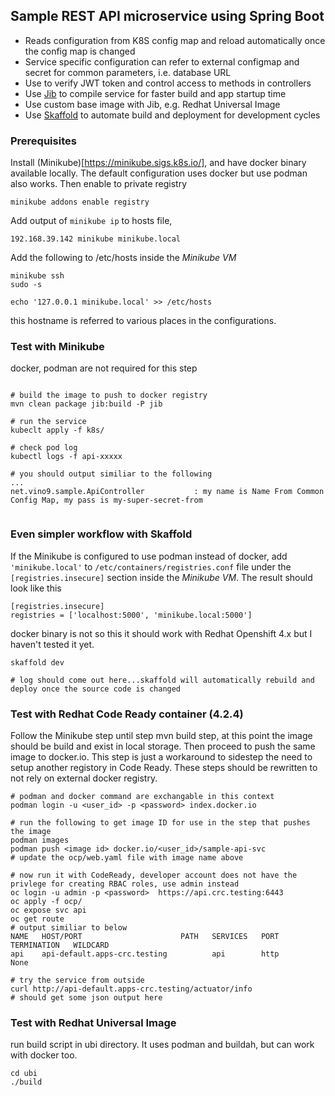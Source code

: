 ## Sample REST API microservice using Spring Boot


* Reads configuration from K8S config map and reload automatically once the config map is changed
* Service specific configuration can refer to external configmap and secret for common parameters, i.e. database URL
* Use to verify JWT token and control access to methods in controllers
* Use [Jib](https://github.com/GoogleContainerTools/jib) to compile service for faster build and app startup time
* Use custom base image with Jib, e.g. Redhat Universal Image
* Use [Skaffold](https://skaffold.dev/) to automate build and deployment for development cycles

### Prerequisites
Install (Minikube)[https://minikube.sigs.k8s.io/], and have docker binary available locally. The default configuration uses docker but use podman also works. 
Then enable to private registry

```shell script
minikube addons enable registry

```

Add output of ```minikube ip``` to hosts file,

```shell script
192.168.39.142 minikube minikube.local

```

Add the following to /etc/hosts inside the *Minikube VM*

```shell script
minikube ssh
sudo -s

echo '127.0.0.1 minikube.local' >> /etc/hosts
```

this hostname is referred to various places in the configurations.


### Test with Minikube
docker, podman are not required for this step

```shell script

# build the image to push to docker registry
mvn clean package jib:build -P jib

# run the service
kubeclt apply -f k8s/

# check pod log
kubectl logs -f api-xxxxx

# you should output similiar to the following
...
net.vino9.sample.ApiController           : my name is Name From Common Config Map, my pass is my-super-secret-from


```

### Even simpler workflow with Skaffold
If the Minikube is configured to use podman instead of docker, add ```'minikube.local'``` to ```/etc/containers/registries.conf``` file under the ```[registries.insecure]``` section inside the *Minikube VM*. The result should look like this
```text
[registries.insecure]
registries = ['localhost:5000', 'minikube.local:5000']

```


docker binary is not so this it should work with Redhat Openshift 4.x but I haven't tested it yet.

```shell script
skaffold dev

# log should come out here...skaffold will automatically rebuild and deploy once the source code is changed

```

### Test with Redhat Code Ready container (4.2.4)
Follow the Minikube step until step mvn build step, at this point the image should be build and exist in local storage. Then proceed to push the same image to docker.io. This step is just a workaround to sidestep the need to setup another registory in Code Ready.
These steps should be rewritten to not rely on external docker registry.

```shell script
# podman and docker command are exchangable in this context
podman login -u <user_id> -p <password> index.docker.io 

# run the following to get image ID for use in the step that pushes the image 
podman images
podman push <image id> docker.io/<user_id>/sample-api-svc
# update the ocp/web.yaml file with image name above

# now run it with CodeReady, developer account does not have the privlege for creating RBAC roles, use admin instead
oc login -u admin -p <password>  https://api.crc.testing:6443 
oc apply -f ocp/
oc expose svc api
oc get route
# output similiar to below
NAME   HOST/PORT                      PATH   SERVICES   PORT   TERMINATION   WILDCARD
api    api-default.apps-crc.testing          api        http                 None

# try the service from outside 
curl http://api-default.apps-crc.testing/actuator/info
# should get some json output here

```

### Test with Redhat Universal Image
run build script in ubi directory. It uses podman and buildah, but can work with docker too.

```shell script
cd ubi
./build

```

